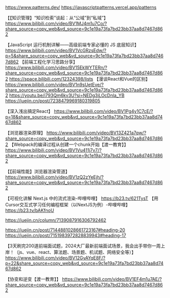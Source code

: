https://www.patterns.dev/
https://javascriptpatterns.vercel.app/patterns

【【知识管理】“知识检索”谈起：从“公域”到“私域”】 https://www.bilibili.com/video/BV1MJ4m1u7Co/?share_source=copy_web&vd_source=9c1e19a73fa7bd23bb37aa8d7467d862

【JavaScript 运行机制详解——高级前端专家必懂的 JS 底层知识】 https://www.bilibili.com/video/BV1VcGRzsEdw/?p=5&share_source=copy_web&vd_source=9c1e19a73fa7bd23bb37aa8d7467d862
【前端工程化学习思路分享】 https://www.bilibili.com/video/BV15EkWYTERn/?share_source=copy_web&vd_source=9c1e19a73fa7bd23bb37aa8d7467d862
https://space.bilibili.com/12324398/lists
【漫谈React和Vue的区别】 https://www.bilibili.com/video/BV1n9sUetEve/?share_source=copy_web&vd_source=9c1e19a73fa7bd23bb37aa8d7467d862
https://youtu.be/i793Qm6kv3U?si=NEDg3iLOcDnla_YB
https://juejin.cn/post/7238479969180319805

【深入浅出搞定React】 https://www.bilibili.com/video/BV1Pg4y1C7cE/?p=18&share_source=copy_web&vd_source=9c1e19a73fa7bd23bb37aa8d7467d862

【浏览器渲染原理】 https://www.bilibili.com/video/BV13Z421a7qw/?share_source=copy_web&vd_source=9c1e19a73fa7bd23bb37aa8d7467d862
【Webpack的编译过程从创建一个chunk开始【渡一教育】】 https://www.bilibili.com/video/BV1Vu411j7v7/?share_source=copy_web&vd_source=9c1e19a73fa7bd23bb37aa8d7467d862

【【前端性能】浏览器渲染管道】 https://www.bilibili.com/video/BV1zQ2zYeEjh/?share_source=copy_web&vd_source=9c1e19a73fa7bd23bb37aa8d7467d862

【可视化讲解 Next.js 中的流式渲染-哔哩哔哩】 https://b23.tv/621TysT
【用Cursor交互式学习任何编程框架（以NextJS为例）-哔哩哔哩】 https://b23.tv/bAKfnoU

https://juejin.cn/column/7139087916306792462

https://juejin.cn/post/7144881028661723167#heading-20
https://juejin.cn/post/7151983972828839943#heading-17

【3天刷完200道前端面试题，2024大厂最新前端面试场景，我会出手带你一周上岸！（js、vue、react、算法题、场景题、机试题、网络安全等）】 https://www.bilibili.com/video/BV12GyAYqE8F/?p=22&share_source=copy_web&vd_source=9c1e19a73fa7bd23bb37aa8d7467d862

【协变和逆变【渡一教育】】 https://www.bilibili.com/video/BV1EF4m1u7AE/?share_source=copy_web&vd_source=9c1e19a73fa7bd23bb37aa8d7467d862

